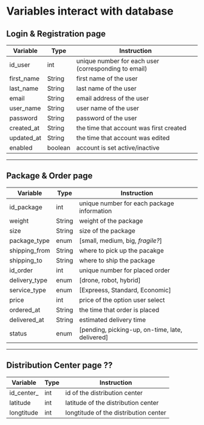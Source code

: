 # Variables interact with database

## Login & Registration page 
|  Variable | Type | Instruction  |   
|---|---|---|
| id_user | int |  unique number for each user (corresponding to email) |   
| first_name| String  | first name of the user  |   
| last_name  | String  | last name of the user  |   
| email  |  String | email address of the user  |   
| user_name  |  String | user name of the user  |   
| password |  String | password of the user  |   
| created_at  | String  | the time that account was first created  |   
| updated_at | String  |  the time that account was edited |   
| enabled  | boolean  | account is set active/inactive  |   
---
## Package & Order page 
|  Variable | Type | Instruction  |   
|---|---|---|
| id_package | int | unique number for each package information|   
| weight| String  | weight of the package  |   
| size  | String  |  size of the package |   
| package_type  |  enum |  [small, medium, big, *fragile?*] |   
| shipping_from |  String | where to pick up the pacakge  |   
| shipping_to  | String  | where to ship the package  |   
| id_order | int | unique number for placed order |   
| delivery_type| enum  | [drone, robot, hybrid]  |   
| service_type  | enum  | [Expreess, Standard, Economic]   |   
| price  |  int |  price of the option user select |   
| ordered_at |  String | the time that order is placed  |   
| delivered_at  | String  |  estimated delivery time |  
| status | enum  | [pending, picking-up, on-time, late, delivered]  |   
---
## **Distribution Center page ??**
|  Variable | Type | Instruction  |   
|---|---|---|
| id_center_ | int |  id of the distribution center |   
| latitude| int  | latitude of the distribution center  |   
| longtitude  | int  | longtitude of the distribution center  |   